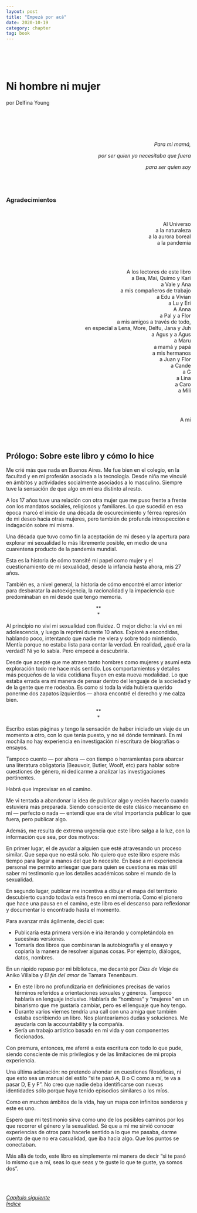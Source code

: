 ```yaml
---
layout: post
title: "Empezá por acá"
date: 2020-10-19
category: chapter
tag: book
---
```

<br>
<br>
<br>

# Ni hombre ni mujer

por Delfina Young

<br>
<br>
<br>
<br>

<p style="text-align: right">
<em>Para mi mamá,</em></p>


<p style="text-align: right">
<em>por ser quien yo necesitaba que fuera</em></p>


<p style="text-align: right">
<em>para ser quien soy</em></p>

<br>
<br>


### Agradecimientos
<br>

<p style="text-align: right">
Al Universo<br>
a la naturaleza<br>
a la aurora boreal<br>
a la pandemia<br>
</p>

<br>
<br>

<p style="text-align: right">
A los lectores de este libro<br>
a Bea, Mai, Quimo y Kari<br>
a Vale y Ana<br>
a mis compañeros de trabajo<br>
a Edu
a Vivian<br>
a Lu y Eri<br>
A Anna<br>
a Pal y a Flor<br>
a mis amigos a través de todo,<br>
en especial a Lena, More, Delfu, Jana y Juh<br>
a Agus y a Agus<br>
a Maru<br>
a mamá y papá<br>
a mis hermanos<br>
a Juan y Flor<br>
a Cande<br>
a G<br>
a Lina<br>
a Caro<br>
a Mili<br>
</p>

<br>
<br>

<p style="text-align: right">
A mí</p>

<br>
<br>

## Prólogo: Sobre este libro y cómo lo hice

Me crié más que nada en Buenos Aires. Me fue bien en el colegio, en la facultad y en mi profesión asociada a la tecnología. Desde niña me vinculé en ámbitos y actividades socialmente asociados a lo masculino. Siempre tuve la sensación de que algo en mí era distinto al resto.

A los 17 años tuve una relación con otra mujer que me puso frente a frente con los mandatos sociales, religiosos y familiares. Lo que sucedió en esa época marcó el inicio de una década de oscurecimiento y férrea represión de mi deseo hacia otras mujeres, pero también de profunda introspección e indagación sobre mí misma.

Una década que tuvo como fin la aceptación de mi deseo y la apertura para explorar mi sexualidad lo más libremente posible, en medio de una cuarentena producto de la pandemia mundial.

Esta es la historia de cómo transité mi papel como mujer y el cuestionamiento de mi sexualidad, desde la infancia hasta ahora, mis 27 años.

También es, a nivel general, la historia de cómo encontré el amor interior para desbaratar la autoexigencia, la racionalidad y la impaciencia que predominaban en mí desde que tengo memoria.

<p style="text-align: center;">
**<br>
*<br>
</p>


Al principio no viví mi sexualidad con fluidez. O mejor dicho: la viví en mi adolescencia, y luego la reprimí durante 10 años. Exploré a escondidas, hablando poco, intentando que nadie me viera y sobre todo mintiendo. Mentía porque no estaba lista para contar la verdad. En realidad, ¿qué era la verdad? Ni yo lo sabía. Pero empecé a descubrirla.

Desde que acepté que me atraen tanto hombres como mujeres y asumí esta exploración todo me hace más sentido. Los comportamientos y detalles más pequeños de la vida cotidiana fluyen en esta nueva modalidad. Lo que estaba errada era mi manera de pensar dentro del lenguaje de la sociedad y de la gente que me rodeaba. Es como si toda la vida hubiera querido ponerme dos zapatos izquierdos — ahora encontré el derecho y me calza bien.

<p style="text-align: center;">
**<br>
*<br>
</p>

Escribo estas páginas y tengo la sensación de haber iniciado un viaje de un momento a otro, con lo que tenía puesto, y no sé dónde terminará. En mi mochila no hay experiencia en investigación ni escritura de biografías o ensayos.

Tampoco cuento — por ahora — con tiempo o herramientas para abarcar una literatura obligatoria (Beauvoir, Butler, Woolf, etc) para hablar sobre cuestiones de género, ni dedicarme a analizar las investigaciones pertinentes.

Habrá que improvisar en el camino.

Me vi tentada a abandonar la idea de publicar algo y recién hacerlo cuando estuviera más preparada. Siendo consciente de este clásico mecanismo en mí — perfecto o nada — entendí que era de vital importancia publicar lo que fuera, pero publicar algo.

Además, me resulta de extrema urgencia que este libro salga a la luz, con la información que sea, por dos motivos:

En primer lugar, el de ayudar a alguien que esté atravesando un proceso similar. Que sepa que no está solo. No quiero que este libro espere más tiempo para llegar a manos del que lo necesite. En base a mi experiencia personal me permito arriesgar que para quien se cuestiona es más útil saber mi testimonio que los detalles académicos sobre el mundo de la sexualidad.

En segundo lugar, publicar me incentiva a dibujar el mapa del territorio descubierto cuando todavía está fresco en mi memoria. Como el pionero que hace una pausa en el camino, este libro es el descanso para reflexionar y documentar lo encontrado hasta el momento.


Para avanzar más ágilmente, decidí que:


* Publicaría esta primera versión e iría iterando y completándola en sucesivas versiones.
* Tomaría dos libros que combinaran la autobiografía y el ensayo y copiaría la manera de resolver algunas cosas. Por ejemplo, diálogos, datos, nombres.

En un rápido repaso por mi biblioteca, me decanté por _Días de Viaje_ de Aniko Villalba y _El fin del amor_ de Tamara Tenenbaum.

* En este libro no profundizaría en definiciones precisas de varios términos referidos a orientaciones sexuales y géneros. Tampoco hablaría en lenguaje inclusivo. Hablaría de “hombres” y “mujeres” en un binarismo que me gustaría cambiar, pero es el lenguaje que hoy tengo.
* Durante varios viernes tendría una call con una amiga que también estaba escribiendo un libro. Nos plantearíamos dudas y soluciones. Me ayudaría con la accountability y la compañía.
* Sería un trabajo artístico basado en mi vida y con componentes ficcionados.

Con premura, entonces, me aferré a esta escritura con todo lo que pude, siendo consciente de mis privilegios y de las limitaciones de mi propia experiencia.

Una última aclaración: no pretendo ahondar en cuestiones filosóficas, ni que esto sea un manual del estilo “si te pasó A, B o C como a mí, te va a pasar D, E y F”. No creo que nadie deba identificarse con nuevas identidades sólo porque haya tenido episodios similares a los míos.

Como en muchos ámbitos de la vida, hay un mapa con infinitos senderos y este es uno.

Espero que mi testimonio sirva como uno de los posibles caminos por los que recorrer el género y la sexualidad. Sé que a mí me sirvió conocer experiencias de otros para hacerle sentido a lo que me pasaba, darme cuenta de que no era casualidad, que iba hacia algo. Que los puntos se conectaban.

Más allá de todo, este libro es simplemente mi manera de decir “si te pasó lo mismo que a mí, seas lo que seas y te guste lo que te guste, ya somos dos”.


<br>
<br>

_[Capítulo siguiente](https://youngdel.fi/posts/chapter/2020/10/19/introduccion/)_<br>
_[Índice](https://youngdel.fi/book.html)_
